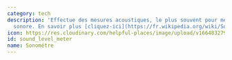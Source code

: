 ```yaml
---
category: tech
description: 'Effectue des mesures acoustiques, le plus souvent pour mesurer la pollution
  sonore. En savoir plus [cliquez-ici](https://fr.wikipedia.org/wiki/Sonométre) '
icon: https://res.cloudinary.com/helpful-places/image/upload/v1664832797/dtpr-icons/tech/sound_hgifcz.svg
id: sound_level_meter
name: Sonométre
---
```

